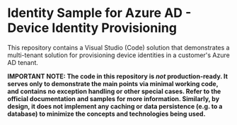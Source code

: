 # Identity Sample for Azure AD - Device Identity Provisioning

This repository contains a Visual Studio (Code) solution that demonstrates a multi-tenant solution for provisioning device identities in a customer's Azure AD tenant.

**IMPORTANT NOTE: The code in this repository is _not_ production-ready. It serves only to demonstrate the main points via minimal working code, and contains no exception handling or other special cases. Refer to the official documentation and samples for more information. Similarly, by design, it does not implement any caching or data persistence (e.g. to a database) to minimize the concepts and technologies being used.**
